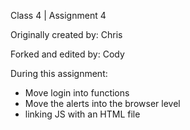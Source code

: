 Class 4 | Assignment 4

Originally created by: Chris

Forked and edited by: Cody

During this assignment:
- Move login into functions
- Move the alerts into the browser level
- linking JS with an HTML file
